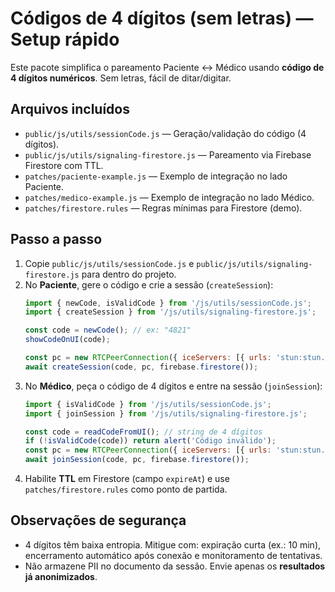 # Códigos de 4 dígitos (sem letras) — Setup rápido

Este pacote simplifica o pareamento Paciente ↔ Médico usando **código de 4 dígitos numéricos**.
Sem letras, fácil de ditar/digitar.

## Arquivos incluídos
- `public/js/utils/sessionCode.js` — Geração/validação do código (4 dígitos).
- `public/js/utils/signaling-firestore.js` — Pareamento via Firebase Firestore com TTL.
- `patches/paciente-example.js` — Exemplo de integração no lado Paciente.
- `patches/medico-example.js` — Exemplo de integração no lado Médico.
- `patches/firestore.rules` — Regras mínimas para Firestore (demo).

## Passo a passo
1. Copie `public/js/utils/sessionCode.js` e `public/js/utils/signaling-firestore.js` para dentro do projeto.
2. No **Paciente**, gere o código e crie a sessão (`createSession`):
   ```js
   import { newCode, isValidCode } from '/js/utils/sessionCode.js';
   import { createSession } from '/js/utils/signaling-firestore.js';

   const code = newCode(); // ex: "4821"
   showCodeOnUI(code);

   const pc = new RTCPeerConnection({ iceServers: [{ urls: 'stun:stun.l.google.com:19302' }] });
   await createSession(code, pc, firebase.firestore());
   ```
3. No **Médico**, peça o código de 4 dígitos e entre na sessão (`joinSession`):
   ```js
   import { isValidCode } from '/js/utils/sessionCode.js';
   import { joinSession } from '/js/utils/signaling-firestore.js';

   const code = readCodeFromUI(); // string de 4 dígitos
   if (!isValidCode(code)) return alert('Código inválido');
   const pc = new RTCPeerConnection({ iceServers: [{ urls: 'stun:stun.l.google.com:19302' }] });
   await joinSession(code, pc, firebase.firestore());
   ```
4. Habilite **TTL** em Firestore (campo `expireAt`) e use `patches/firestore.rules` como ponto de partida.

## Observações de segurança
- 4 dígitos têm baixa entropia. Mitigue com: expiração curta (ex.: 10 min), encerramento automático após conexão e monitoramento de tentativas.
- Não armazene PII no documento da sessão. Envie apenas os **resultados já anonimizados**.